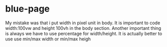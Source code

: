 # blue-page
 My mistake was that i put width in pixel unit in body. It is important to code width:100vw and height 100vh in the body section. Another important thing is always we have to use percentage for width/height. It is actually better to use use min/max width or min/max heigh
